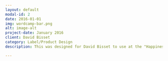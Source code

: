 ```yaml
---
layout: default
modal-id: 2
date: 2016-01-01
img: wordcamp-bar.png
alt: image-alt
project-date: January 2016
client: David Bisset 
category: Label/Product Design
description: This was designed for David Bisset to use at the "Happiness Bar" at the WordCamp Miami 2016 Conference. The Happiness Bar is a physical place, simmilar to Apple's Genius Bar, where conference goers can get help from experts on WordPress. David wanted to give out candy bars with special wrappers to attendees when they used the Happiness Bar. This design was licensed under the Creative Commons Attribution Share-alike 4.0 license for other WordCamp Conferences to use freely. 

---
```

